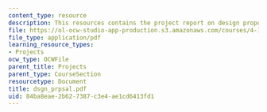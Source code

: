 ```yaml
---
content_type: resource
description: This resources contains the project report on design proposal in alexandria.
file: https://ol-ocw-studio-app-production.s3.amazonaws.com/courses/4-175-case-studies-in-city-form-fall-2005/84ba8eae2b627387c3e4ae1cd6413fd1_dsgn_prpsal.pdf
file_type: application/pdf
learning_resource_types:
- Projects
ocw_type: OCWFile
parent_title: Projects
parent_type: CourseSection
resourcetype: Document
title: dsgn_prpsal.pdf
uid: 84ba8eae-2b62-7387-c3e4-ae1cd6413fd1
---
```

